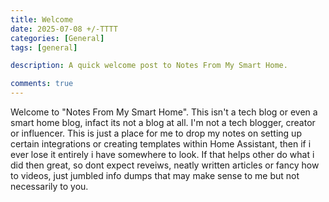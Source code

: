 ```yaml
---
title: Welcome
date: 2025-07-08 +/-TTTT
categories: [General]
tags: [general]

description: A quick welcome post to Notes From My Smart Home.

comments: true
---
```


Welcome to "Notes From My Smart Home". This isn't a tech blog or even a smart home blog, infact its not a blog at all. I'm not a tech blogger, creator or influencer. 
This is just a place for me to drop my notes on setting up certain integrations or creating templates within Home Assistant, then if i ever lose it entirely i have somewhere to look.
If that helps other do what i did then great, so dont expect reveiws, neatly written articles or fancy how to videos, just jumbled info dumps that may make sense to me but not necessarily to you.